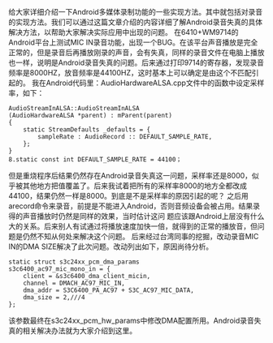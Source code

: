 给大家详细介绍一下Android多媒体录制功能的一些实现方法。其中就包括对录音的实现方法。我们可以通过这篇文章介绍的内容详细了解Android录音失真的具体解决方法，以帮助大家解决实际应用中出现的问题。
在6410+WM9714的Android平台上测试MIC IN录音功能，出现一个BUG。在该平台声音播放是完全正常的，但是录音后再播放刚录的声音，会有失真，同样的录音文件在电脑上播放也一样，说明是Android录音失真的问题。后来通过打印9714的寄存器，发现录音频率是8000HZ，放音频率是44100HZ，这时基本上可以确定是由这个不匹配引起的。
我在Android代码里：AudioHardwareALSA.cpp文件中的函数中设定采样率，如下：
```  
AudioStreamInALSA::AudioStreamInALSA
(AudioHardwareALSA *parent) : mParent(parent)
{
	static StreamDefaults _defaults = {
		sampleRate : AudioRecord :: DEFAULT_SAMPLE_RATE,
	};
}
8.static const int DEFAULT_SAMPLE_RATE = 44100；
```
但是重烧程序后结果仍然存在Android录音失真这一问题，采样率还是8000，似乎被其他地方把值覆盖了。后来我试着把所有的采样率8000的地方全都改成44100，结果仍然一样是8000。到底是不是采样率的原因引起的呢？
之后用arecord命令来录音，前提是不能进入Android，否则音频设备会被占用。结果录得的声音播放时仍然是同样的效果，当时估计这问 题应该跟Android上层没有什么大的关系。后来别人有试通过将播放速度加快一倍，就得到的正常的播放音，但问题是仍然不知从何处来解决这个问题。
后来经过台湾同事的挖掘，改动录音MIC IN的DMA SIZE解决了此次问题。改动列出如下，原因尚待分析。
```  
static struct s3c24xx_pcm_dma_params
s3c6400_ac97_mic_mono_in = {
	client = &s3c6400_dma_client_micin,
	channel = DMACH_AC97_MIC_IN,
	dma_addr = S3C6400_PA_AC97 + S3C_AC97_MIC_DATA,
	dma_size = 2,///4
};
```
该参数最终在s3c24xx_pcm_hw_params中修改DMA配置所用。Android录音失真的相关解决办法就为大家介绍到这里。
